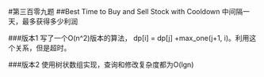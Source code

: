 #第三百零九题
##Best Time to Buy and Sell Stock with Cooldown
中间隔一天，最多获得多少利润

###版本1
写了一个O(n^2)版本的算法， dp[i] = dp[j] +max_one(j+1, i)。利用这个关系，但是超时。

###版本2
使用树状数组实现，查询和修改复杂度都为O(lgn)